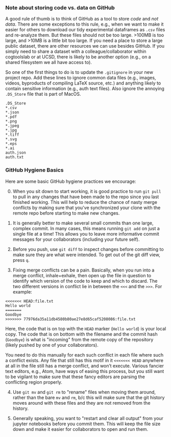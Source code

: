 ### Note about storing code vs. data on GitHub
A good rule of thumb is to think of GitHub as a tool to store _code_ and _not data_. There are some exceptions to this rule, e.g., when we want to make it easier for others to download our tidy experimental dataframes as `.csv` files and re-analyze them. But these files should not be too large. >100MB is too large, and >10MB is a little bit too large. If you need a place to store a large public dataset, there are other resources we can use besides GitHub. If you simply need to share a dataset with a colleague/collaborator within cogtoolslab or at UCSD, there is likely to be another option (e.g., on a shared filesystem we all have access to).

So one of the first things to do is to update the `.gitignore` in your new project repo. Add these lines to ignore common data files (e.g., images, videos, byproducts of compiling LaTeX source, etc.) and anything likely to contain sensitive information (e.g., auth text files). Also ignore the annoying `.DS_Store` file that is part of MacOS. 

```
.DS_Store
*.csv
*.json
*.pdf
*.png
*.jpeg
*.jpg
*.tiff
*.svg
*.eps
*.ai
auth.json
auth.txt
```

### GitHub Hygiene Basics

Here are some basic GitHub hygiene practices we encourage:

0. When you sit down to start working, it is good practice to run `git pull` to pull in any changes that have been made to the repo since you last finished working. This will help to reduce the chance of nasty merge conflicts by making sure that you've synchronized your clone with the remote repo before starting to make new changes. 

1. It is generally better to make several small commits than one large, complex commit. In many cases, this means running `git add` on just a single file at a time! This allows you to leave more informative commit messages for your collaborators (including your future self).

2. Before you push, use `git diff` to inspect changes before committing to make sure they are what were intended. To get out of the git diff view, press `q`.

3. Fixing merge conflicts can be a pain. Basically, when you run into a merge conflict, inhale+exhale, then open up the file in question to identify which version of the code to keep and which to discard. The two different versions in conflict lie in between the `<<<` and the `>>>`. For example:

```
<<<<<<< HEAD:file.txt
Hello world
=======
Goodbye
>>>>>>> 77976da35a11db4580b80ae27e8d65caf5208086:file.txt
```
Here, the code that is on top with the `HEAD` marker (`Hello world`) is your local copy. The code that is on bottom with the filename and the commit hash (`Goodbye`) is what is "incoming" from the remote copy of the repository (likely pushed by one of your collaborators).

You need to do this manually for each such conflict in each file where such a conflict exists. Any file that still has this motif in it `<<<<<<< HEAD` anywhere at all in the file still has a merge conflict, and won’t execute. Various fancier text editors, e.g., Atom, have ways of easing this process, but you still want to be vigilant to make sure that these fancy editors are parsing the conflicting region properly.

4. Use `git mv` and `git rm` to "rename" files when moving them around, rather than the bare `mv` and `rm`, b/c this will make sure that the git history moves around with these files and they are not removed from the history. 

5. Generally speaking, you want to "restart and clear all output" from your jupyter notebooks before you commit them. This will keep the file size down and make it easier for collaborators to open and run them.
